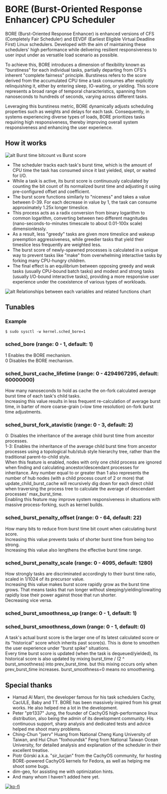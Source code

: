 # BORE (Burst-Oriented Response Enhancer) CPU Scheduler

BORE (Burst-Oriented Response Enhancer) is enhanced versions of CFS (Completely Fair Scheduler) and EEVDF (Earliest Eligible Virtual Deadline First) Linux schedulers.
Developed with the aim of maintaining these schedulers' high performance while delivering resilient responsiveness to user input under as versatile load scenario as possible.

To achieve this, BORE introduces a dimension of flexibility known as "burstiness" for each individual tasks, partially departing from CFS's inherent "complete fairness" principle.
Burstiness refers to the score derived from the accumulated CPU time a task consumes after explicitly relinquishing it, either by entering sleep, IO-waiting, or yielding.
This score represents a broad range of temporal characteristics, spanning from nanoseconds to hundreds of seconds, varying across different tasks.

Leveraging this burstiness metric, BORE dynamically adjusts scheduling properties such as weights and delays for each task.
Consequently, in systems experiencing diverse types of loads, BORE prioritizes tasks requiring high responsiveness, thereby improving overall system responsiveness and enhancing the user experience.

## How it works

![alt Burst time bitcount vs Burst score](https://raw.githubusercontent.com/firelzrd/bore-scheduler/main/burst-time-bitcount-vs-burst-score.png)

* The scheduler tracks each task's burst time, which is the amount of CPU time the task has consumed since it last yielded, slept, or waited for I/O.
* While a task is active, its burst score is continuously calculated by counting the bit count of its normalized burst time and adjusting it using pre-configured offset and coefficient.
* The burst score functions similarly to "niceness" and takes a value between 0-39. For each decrease in value by 1, the task can consume approximately 1.25x longer timeslice.
* This process acts as a radix conversion from binary logarithm to common logarithm, converting between two different magnitudes (nano-seconds-to-minutes timescale to about 0.01-100x scale) dimensionlessly.
* As a result, less "greedy" tasks are given more timeslice and wakeup preemption aggressiveness, while greedier tasks that yield their timeslice less frequently are weighted less.
* The burst score of newly-spawned processes is calculated in a unique way to prevent tasks like "make" from overwhelming interactive tasks by forking many CPU-hungry children.
* The final effect is an equilibrium between opposing greedy and weak tasks (usually CPU-bound batch tasks) and modest and strong tasks (usually I/O-bound interactive tasks), providing a more responsive user experience under the coexistence of various types of workloads.

![alt Relationships between each variables and related functions chart](https://raw.githubusercontent.com/firelzrd/bore-scheduler/main/relationships-between-each-variables-and-related-functions-chart.png)

## Tunables

### Example
`$ sudo sysctl -w kernel.sched_bore=1`

### sched_bore (range: 0 - 1, default: 1)

1 Enables the BORE mechanism.  
0 Disables the BORE mechanism.

### sched_burst_cache_lifetime (range: 0 - 4294967295, default: 60000000)

How many nanoseconds to hold as cache the on-fork calculated average burst time of each task's child tasks.  
Increasing this value results in less frequent re-calculation of average burst time, in barter of more coarse-grain (=low time resolution) on-fork burst time adjustments.

### sched_burst_fork_atavistic (range: 0 - 3, default: 2)

0: Disables the inheritance of the average child burst time from ancestor processes.  
1-3: Enables the inheritance of the average child burst time from ancestor processes using a topological hub/stub style hierarchy tree, rather than the traditional parent-to-child style.  
When this feature is enabled, nodes with only one child process are ignored when finding and calculating ancestor/descendant processes for inheritance. Any number equal to or greater than 1 also represents the number of hub nodes (with a child process count of 2 or more) that update_child_burst_cache will recursively dig down for each direct child when traversing the process tree to calculate the average of descendant processes' max_burst_time.  
Enabling this feature may improve system responsiveness in situations with massive process-forking, such as kernel builds.  

### sched_burst_penalty_offset (range: 0 - 64, default: 22)

How many bits to reduce from burst time bit count when calculating burst score.  
Increasing this value prevents tasks of shorter burst time from being too strong.  
Increasing this value also lengthens the effective burst time range.

### sched_burst_penalty_scale (range: 0 - 4095, default: 1280)

How strongly tasks are discriminated accordingly to their burst time ratio, scaled in 1/1024 of its precursor value.  
Increasing this value makes burst score rapidly grow as the burst time grows. That means tasks that run longer without sleeping/yielding/iowaiting rapidly lose their power against those that run shorter.  
Decreasing vice versa.

### sched_burst_smoothness_up (range: 0 - 1, default: 1)
### sched_burst_smoothness_down (range: 0 - 1, default: 0)

A task's actual burst score is the larger one of its latest calculated score or its "historical" score which inherits past score(s). This is done to smoothen the user experience under "burst spike" situations.  
Every time burst score is updated (when the task is dequeued/yielded), its historical score is also updated by mixing burst_time / (2 ^ burst_smoothness) into prev_burst_time. but this mixing occurs only when prev_burst_time increases. burst_smoothness=0 means no smoothening.

## Special thanks

* Hamad Al Marri, the developer famous for his task schedulers Cachy, CacULE, Baby and TT. BORE has been massively inspired from his great works. He also helped me a lot in the development.
* Peter "ptr1337" Jung, the founder of CachyOS high-performance linux distribution, also being the admin of its development community. His continuous support, sharp analysis and dedicated tests and advice helped me shoot many problems.
* Ching-Chun "jserv" Huang from National Cheng Kung University of Taiwan, and Hui Chun "foxhoundsk" Feng from National Taiwan Ocean University, for detailed analysis and explanation of the scheduler in their excellent treatise.
* Piotr Górski a.k.a. "sir_lucjan" from the CachyOS community, for hosting BORE-powered CachyOS kernels for Fedora, as well as helping me shoot some bugs.
* dim-geo, for assisting me with optimization hints.
* And many whom I haven't added here yet.

[![ko-fi](https://ko-fi.com/img/githubbutton_sm.svg)](https://ko-fi.com/Y8Y5NHO2I)

